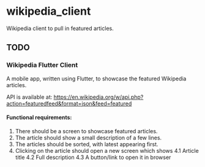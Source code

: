 # wikipedia_client

Wikipedia client to pull in featured articles.

## TODO

### Wikipedia Flutter Client

A mobile app, written using Flutter, to showcase the featured Wikipedia articles.

API is available at: https://en.wikipedia.org/w/api.php?action=featuredfeed&format=json&feed=featured

#### Functional requirements:

1. There should be a screen to showcase featured articles.
2. The article should show a small description of a few lines.
3. The articles should be sorted, with latest appearing first.
4. Clicking on the article should open a new screen which shows
   4.1 Article title
   4.2 Full description
   4.3 A button/link to open it in browser
